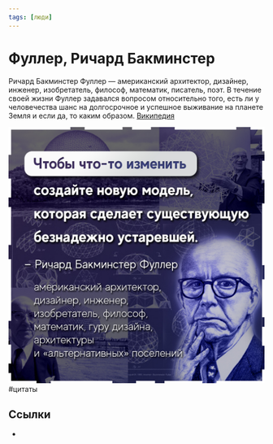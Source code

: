 ```yaml
---
tags: [люди]
---
```

# Фуллер, Ричард Бакминстер

Ричард Бакминстер Фуллер — американский архитектор, дизайнер, инженер, изобретатель, философ, математик, писатель, поэт. В течение своей жизни Фуллер задавался вопросом относительно того, есть ли у человечества шанс на долгосрочное и успешное выживание на планете Земля и если да, то каким образом. [Википедия](https://ru.wikipedia.org/wiki/%D0%A4%D1%83%D0%BB%D0%BB%D0%B5%D1%80,_%D0%A0%D0%B8%D1%87%D0%B0%D1%80%D0%B4_%D0%91%D0%B0%D0%BA%D0%BC%D0%B8%D0%BD%D1%81%D1%82%D0%B5%D1%80)

![Fuller](../assets/Fuller.jpg) #цитаты 

## Ссылки

* 